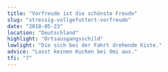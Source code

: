 ```yaml
---
title: "Vorfreude ist die schönste Freude"
slug: "stressig-vollgefuttert-vorfreude"
date: "2018-05-23"
location: "Deutschland"
highlight: "Ortsausgangsschild"
lowlight: "Die sich bei der Fahrt drehende Kiste."
advice: "Lasst keinen Kuchen bei Omi aus."
tfi: "7"
---
```


